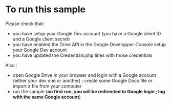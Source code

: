 # To run this sample

Please check that :

- you have setup your Google Dev account (you have a Google client ID and a Google client secret)
- you have enabled the Drive API in the Google Developper Console setup your Google Dev account
- you have updated the Credentials.php lines with those credentials


Also : 

- open Google Drive in your browser and login with a Google account (either your dev one or another) ; create some Google Docs file or import a file from your computer
- run the sample (**on first run, you will be redirected to Google login ; log with the same Google account**)
